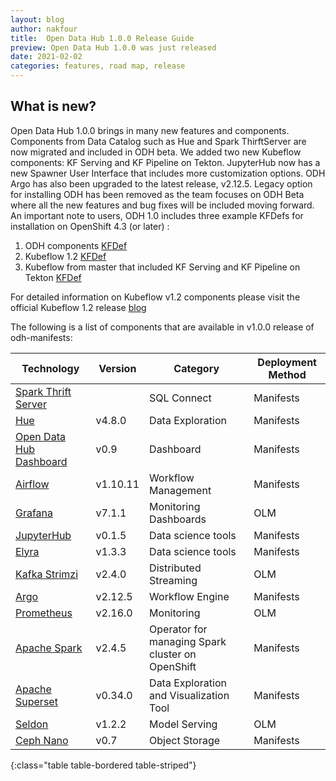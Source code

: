 ```yaml
---
layout: blog
author: nakfour
title:  Open Data Hub 1.0.0 Release Guide
preview: Open Data Hub 1.0.0 was just released
date: 2021-02-02
categories: features, road map, release
---
```


What is new?
------
Open Data Hub 1.0.0 brings in many new features and components. Components from Data Catalog such as Hue and Spark ThirftServer are now migrated and included in ODH beta. We added two new Kubeflow components: KF Serving and KF Pipeline on Tekton. JupyterHub now has a new Spawner User Interface that includes more customization options. ODH Argo has also been upgraded to the latest release, v2.12.5. 
Legacy option for installing ODH has been removed as the team focuses on ODH Beta where all the new features and bug fixes will be included moving forward. 
An important note to users, ODH 1.0 includes three example KFDefs for installation on OpenShift 4.3 (or later) :
1. ODH components [KFDef](https://raw.githubusercontent.com/opendatahub-io/odh-manifests/master/kfdef/kfctl_openshift.yaml)
2. Kubeflow 1.2 [KFDef](https://raw.githubusercontent.com/kubeflow/manifests/master/distributions/kfdef/kfctl_openshift.v1.2.0.yaml)
3. Kubeflow from master that included KF Serving and KF Pipeline on Tekton [KFDef](https://raw.githubusercontent.com/kubeflow/manifests/master/distributions/kfdef/kfctl_openshift.master.kfptekton.yaml)

For detailed information on Kubeflow v1.2 components please visit the official Kubeflow 1.2 release [blog](https://blog.kubeflow.org/release/official/2020/11/18/kubeflow-1.2-blog-post.html)

The following is a list of components that are available in v1.0.0 release of odh-manifests:

| Technology | Version | Category | Deployment Method |
|--|--|--|--|
| [Spark Thrift Server](https://github.com/opendatahub-io/odh-manifests/tree/master/thriftserver) |  | SQL Connect  | Manifests |
| [Hue](https://github.com/opendatahub-io/odh-manifests/tree/master/hue) | v4.8.0 | Data Exploration  | Manifests |
| [Open Data Hub Dashboard](https://github.com/opendatahub-io/odh-manifests/tree/master/odh-dashboard) | v0.9 | Dashboard | Manifests |
| [Airflow](https://github.com/opendatahub-io/odh-manifests/tree/master/airflow) | v1.10.11 | Workflow Management | Manifests |
| [Grafana](https://github.com/opendatahub-io/odh-manifests/tree/master/grafana) | v7.1.1 | Monitoring Dashboards | OLM |
| [JupyterHub](https://github.com/opendatahub-io/odh-manifests/tree/master/jupyterhub) | v0.1.5  | Data science tools | Manifests |
| [Elyra](https://github.com/elyra-ai/elyra) | v1.3.3  | Data science tools | Manifests |
| [Kafka Strimzi](https://github.com/opendatahub-io/odh-manifests/tree/master/kafka) | v2.4.0 | Distributed Streaming | OLM |
| [Argo](https://github.com/opendatahub-io/odh-manifests/tree/master/odhargo) | v2.12.5 | Workflow Engine | Manifests |
| [Prometheus](https://github.com/opendatahub-io/odh-manifests/tree/master/prometheus) | v2.16.0 | Monitoring | OLM |
| [Apache Spark](https://github.com/opendatahub-io/odh-manifests/tree/master/radanalyticsio) | v2.4.5  | Operator for managing Spark cluster on OpenShift | Manifests |
| [Apache Superset](https://github.com/opendatahub-io/odh-manifests/tree/master/superset) | v0.34.0  | Data Exploration and Visualization Tool | Manifests |
| [Seldon](https://github.com/opendatahub-io/odh-manifests/tree/master/odhseldon) | v1.2.2 | Model Serving | OLM |
| [Ceph Nano](https://github.com/ceph/cn-core) | v0.7 | Object Storage | Manifests |
{:class="table table-bordered table-striped"}

